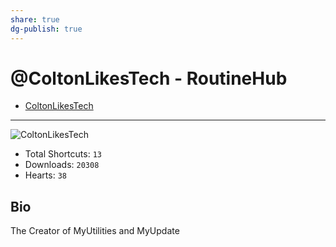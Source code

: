 ```yaml
---
share: true
dg-publish: true
---
```

# @ColtonLikesTech - RoutineHub

- [ColtonLikesTech](https://routinehub.co/user/ColtonLikesTech)

---

![ColtonLikesTech](https://s3.us-west-002.backblazeb2.com/routinehub/media/user/10512/ec1878441f9a5de560f1ac728a407994.jpeg?X-Amz-Algorithm=AWS4-HMAC-SHA256&X-Amz-Credential=002cdd049d57e390000000007%2F20220721%2Fus-west-002%2Fs3%2Faws4_request&X-Amz-Date=20220721T201733Z&X-Amz-Expires=3600&X-Amz-SignedHeaders=host&X-Amz-Signature=c34711990e41118a82f888c3fd5c5175062b44975d021d837134c02a1416f199)

- Total Shortcuts: `13`
- Downloads: `20308`
- Hearts: `38`

## Bio
The Creator of MyUtilities and MyUpdate

